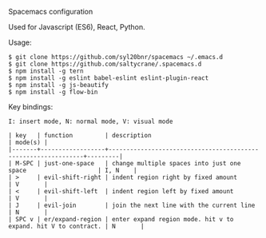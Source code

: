 Spacemacs configuration

Used for Javascript (ES6), React, Python.

Usage:

    $ git clone https://github.com/syl20bnr/spacemacs ~/.emacs.d
    $ git clone https://github.com/saltycrane/.spacemacs.d
    $ npm install -g tern
    $ npm install -g eslint babel-eslint eslint-plugin-react
    $ npm install -g js-beautify
    $ npm install -g flow-bin

Key bindings:

    I: insert mode, N: normal mode, V: visual mode

    | key   | function         | description                                                   | mode(s) |
    |-------+------------------+---------------------------------------------------------------+---------|
    | M-SPC | just-one-space   | change multiple spaces into just one space                    | I, N    |
    | >     | evil-shift-right | indent region right by fixed amount                           | V       |
    | <     | evil-shift-left  | indent region left by fixed amount                            | V       |
    | J     | evil-join        | join the next line with the current line                      | N       |
    | SPC v | er/expand-region | enter expand region mode. hit v to expand. hit V to contract. | N       |
